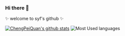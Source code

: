 ### Hi there 👋

 ✨ welcome to syf's github ✨ 

[![ChengPeiQuan's github stats](https://github-readme-stats.vercel.app/api?username=18868814391&theme=vue&show_icons=true&include_all_commits=true&count_private=true&hide_title=true&layout=compact)](https://github.com/18868814391) ![Most Used languages](https://github.com/18868814391)

<!--
### Hi there 👋

**chengpeiquan/chengpeiquan** is a ✨ _special_ ✨ repository because its `README.md` (this file) appears on your GitHub profile.

Here are some ideas to get you started:

- 🔭 I’m currently working on ...
- 🌱 I’m currently learning ...
- 👯 I’m looking to collaborate on ...
- 🤔 I’m looking for help with ...
- 💬 Ask me about ...
- 📫 How to reach me: ...
- 😄 Pronouns: ...
- ⚡ Fun fact: ...

参考文档：
https://github.com/anuraghazra/github-readme-stats/blob/master/docs/readme_cn.md
-->
